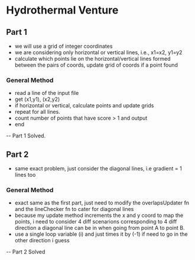 # Hydrothermal Venture

## Part 1
- we will use a grid of integer coordinates
- we are considering only horizontal or vertical lines, i.e., x1=x2, y1=y2
- calculate which points lie on the horizontal/vertical lines formed between the pairs of coords, update grid of coords if a point found

### General Method
- read a line of the input file
- get (x1,y1), (x2,y2)
- if horizontal or vertical, calculate points and update grids
- repeat for all lines.
- count number of points that have score > 1 and output
- end

-- Part 1 Solved.

## Part 2
- same exact problem, just consider the diagonal lines, i.e gradient = 1 lines too

### General Method
- exact same as the first part, just need to modify the overlapsUpdater fn and the lineChecker fn to cater for diagonal lines
- because my update method increments the x and y coord to map the points, i need to consider 4 diff scenarions corresponding to 4 diff direction a diagonal line can be in when going from point A to point B.
- use a single loop variable (i) and just times it by (-1) if need to go in the other direction i guess

-- Part 2 Solved
